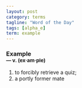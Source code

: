 ```yaml
---
layout: post
category: terms
tagline: "Word of the Day"
tags: [alpha_e]
term: example
---
```


<h3>Example<br/> <small>&mdash; v. (ex<span>&middot;</span>am<span>&middot;</span>ple)</small></h3>
<p><ol><li>to forcibly retrieve a quiz;</li>
<li>a portly former mate</li>
</ol></p>
